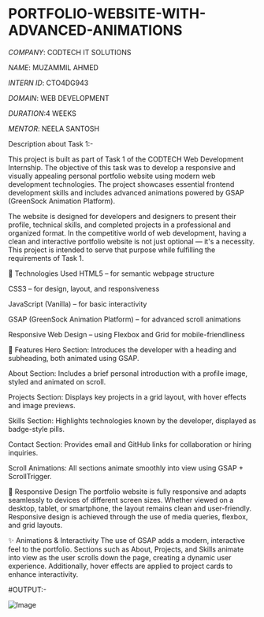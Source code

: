 # PORTFOLIO-WEBSITE-WITH-ADVANCED-ANIMATIONS
*COMPANY*: CODTECH IT SOLUTIONS 

*NAME*: MUZAMMIL AHMED 

*INTERN ID*: CTO4DG943

*DOMAIN*: WEB DEVELOPMENT

*DURATION*:4 WEEKS

*MENTOR*: NEELA SANTOSH 

Description about Task 1:-

This project is built as part of Task 1 of the CODTECH Web Development Internship. The objective of this task was to develop a responsive and visually appealing personal portfolio website using modern web development technologies. The project showcases essential frontend development skills and includes advanced animations powered by GSAP (GreenSock Animation Platform).

The website is designed for developers and designers to present their profile, technical skills, and completed projects in a professional and organized format. In the competitive world of web development, having a clean and interactive portfolio website is not just optional — it's a necessity. This project is intended to serve that purpose while fulfilling the requirements of Task 1.

🔧 Technologies Used
HTML5 – for semantic webpage structure

CSS3 – for design, layout, and responsiveness

JavaScript (Vanilla) – for basic interactivity

GSAP (GreenSock Animation Platform) – for advanced scroll animations

Responsive Web Design – using Flexbox and Grid for mobile-friendliness

🧠 Features
Hero Section: Introduces the developer with a heading and subheading, both animated using GSAP.

About Section: Includes a brief personal introduction with a profile image, styled and animated on scroll.

Projects Section: Displays key projects in a grid layout, with hover effects and image previews.

Skills Section: Highlights technologies known by the developer, displayed as badge-style pills.

Contact Section: Provides email and GitHub links for collaboration or hiring inquiries.

Scroll Animations: All sections animate smoothly into view using GSAP + ScrollTrigger.

📱 Responsive Design
The portfolio website is fully responsive and adapts seamlessly to devices of different screen sizes. Whether viewed on a desktop, tablet, or smartphone, the layout remains clean and user-friendly. Responsive design is achieved through the use of media queries, flexbox, and grid layouts.

✨ Animations & Interactivity
The use of GSAP adds a modern, interactive feel to the portfolio. Sections such as About, Projects, and Skills animate into view as the user scrolls down the page, creating a dynamic user experience. Additionally, hover effects are applied to project cards to enhance interactivity.


#OUTPUT:-


![Image](https://github.com/user-attachments/assets/05140a07-7591-4daf-b129-848a0809d81f)
